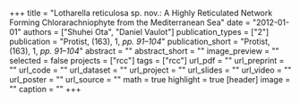 +++
title = "Lotharella reticulosa sp. nov.: A Highly Reticulated Network Forming Chlorarachniophyte from the Mediterranean Sea"
date = "2012-01-01"
authors = ["Shuhei Ota", "Daniel Vaulot"]
publication_types = ["2"]
publication = "Protist, (163), 1, _pp. 91–104_"
publication_short = "Protist, (163), 1, _pp. 91–104_"
abstract = ""
abstract_short = ""
image_preview = ""
selected = false
projects = ["rcc"]
tags = ["rcc"]
url_pdf = ""
url_preprint = ""
url_code = ""
url_dataset = ""
url_project = ""
url_slides = ""
url_video = ""
url_poster = ""
url_source = ""
math = true
highlight = true
[header]
image = ""
caption = ""
+++
